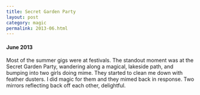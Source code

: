 ```yaml
---
title: Secret Garden Party 
layout: post
category: magic
permalink: 2013-06.html
---
```


#### June 2013
Most of the summer gigs were at festivals. The standout moment was at the Secret Garden Party, wandering along a magical, lakeside path, and bumping into two girls doing mime. They started to clean me down with feather dusters. I did magic for them and they mimed back in response. Two mirrors reflecting back off each other, delightful.
